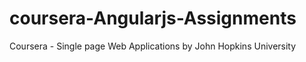 # coursera-Angularjs-Assignments
Coursera - Single page Web Applications by John Hopkins University
